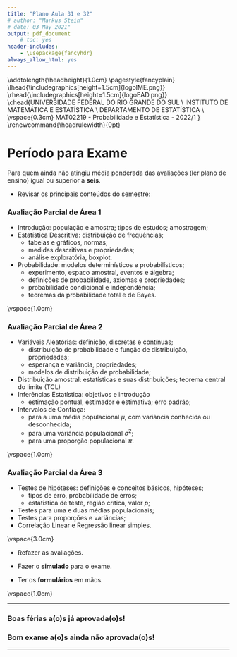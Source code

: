 ```yaml
---
title: "Plano Aula 31 e 32"
# author: "Markus Stein"
# date: 03 May 2021"
output: pdf_document
    # toc: yes
header-includes:
    - \usepackage{fancyhdr}
always_allow_html: yes
---
```

\addtolength{\headheight}{1.0cm}
\pagestyle{fancyplain} 
\lhead{\includegraphics[height=1.5cm]{logoIME.png}}
\rhead{\includegraphics[height=1.5cm]{logoEAD.png}}
\chead{UNIVERSIDADE FEDERAL DO RIO GRANDE DO SUL \\
INSTITUTO DE MATEMÁTICA E ESTATÍSTICA \\
DEPARTAMENTO DE ESTATÍSTICA \\
\vspace{0.3cm}
MAT02219 - Probabilidade e Estatística - 2022/1
}
\renewcommand{\headrulewidth}{0pt} 




# Período para Exame

Para quem ainda não atingiu média ponderada das avaliações (ler plano de ensino) igual ou superior a **seis**.  

* Revisar os principais conteúdos do semestre:

### Avaliação Parcial de Área 1
* Introdução: população e amostra; tipos de estudos; amostragem;
* Estatística Descritiva: distribuição de frequências;
    + tabelas e gráficos, normas;
    + medidas descritivas e propriedades;
    + análise exploratória, boxplot.
* Probabilidade: modelos determinísticos e probabilísticos;
    + experimento, espaco amostral, eventos e álgebra;
    + definições de probabilidade, axiomas e propriedades;
    + probabilidade condicional e independência;
    + teoremas da probabilidade total e de Bayes.

\vspace{1.0cm}

### Avaliação Parcial de Área 2
* Variáveis Aleatórias: definição, discretas e contínuas;
    + distribuição de probabilidade e função de distribuição, propriedades;
    + esperança e variância, propriedades;
    + modelos de distribuição de probabilidade;
* Distribuição amostral: estatísticas e suas distribuições; teorema central do limite (TCL)
* Inferências Estatística: objetivos e introdução
    + estimação pontual, estimador e estimativa; erro padrão;
* Intervalos de Confiaça:
    + para a uma média populacional $\mu$, com variância conhecida ou desconhecida;
    + para uma variância populacional $\sigma^2$;
    + para uma proporção populacional $\pi$.

\vspace{1.0cm}

### Avaliação Parcial da Área 3
* Testes de hipóteses: definições e conceitos básicos, hipóteses;
    + tipos de erro, probabilidade de erros;
    + estatistica de teste, região crítica, valor *p*;
* Testes para uma e duas médias populacionais;
* Testes para proporções e variâncias;
* Correlação Linear e Regressão linear simples.

\vspace{3.0cm}

* Refazer as avaliações.

* Fazer o **simulado** para o exame.

* Ter os **formulários** em mãos.

\vspace{1.0cm}

***
### Boas férias a(o)s já aprovada(o)s!
### Bom exame a(o)s ainda não aprovada(o)s!
*** 
